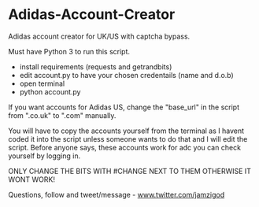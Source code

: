 # Adidas-Account-Creator
Adidas account creator for UK/US with captcha bypass.

Must have Python 3 to run this script.

- install requirements (requests and getrandbits)
- edit account.py to have your chosen credentails (name and d.o.b) 
- open terminal 
- python account.py

If you want accounts for Adidas US, change the "base_url" in the script from ".co.uk" to ".com" manually.

You will have to copy the accounts yourself from the terminal as I havent coded it into the script unless someone wants to do that and I will edit the script. Before anyone says, these accounts work for adc you can check yourself by logging in.

ONLY CHANGE THE BITS WITH #CHANGE NEXT TO THEM OTHERWISE IT WONT WORK!

Questions, follow and tweet/message - www.twitter.com/jamzigod
